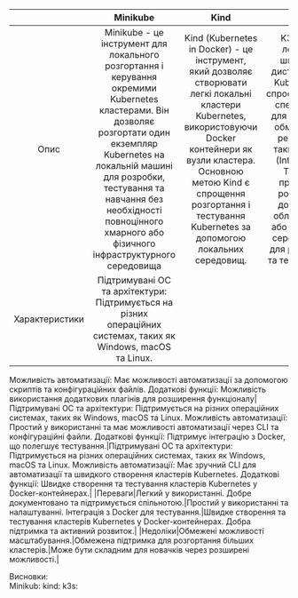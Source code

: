 |                |                                                                                                                                           Minikube                                                                                                                                           |                                                                                                                                Kind                                                                                                                                 |                                                                                                                   K3s                                                                                                                    |
| :------------: | :------------------------------------------------------------------------------------------------------------------------------------------------------------------------------------------------------------------------------------------------------------------------------------------: | :-----------------------------------------------------------------------------------------------------------------------------------------------------------------------------------------------------------------------------------------------------------------: | :--------------------------------------------------------------------------------------------------------------------------------------------------------------------------------------------------------------------------------------: |
|      Опис      | Minikube - це інструмент для локального розгортання і керування окремими Kubernetes кластерами. Він дозволяє розгортати один екземпляр Kubernetes на локальній машині для розробки, тестування та навчання без необхідності повноцінного хмарного або фізичного інфраструктурного середовища | Kind (Kubernetes in Docker) - це інструмент, який дозволяє створювати легкі локальні кластери Kubernetes, використовуючи Docker контейнери як вузли кластера. Основною метою Kind є спрощення розгортання і тестування Kubernetes за допомогою локальних середовищ. | K3s - це легкий і швидкий дистрибутив Kubernetes, спроектований спеціально для роботи в обмежених ресурсах, таких як IoT (Internet of Things) пристрої, розумний домашній обладнання або локальні середовища для розробки та тестування. |
| Характеристики |                                                                                       Підтримувані ОС та архітектури: Підтримується на різних операційних системах, таких як Windows, macOS та Linux.                                                                                        |

Можливість автоматизації: Має можливості автоматизації за допомогою скриптів та конфігураційних файлів.
Додаткові функції: Можливість використання додаткових плагінів для розширення функціоналу|Підтримувані ОС та архітектури: Підтримується на різних операційних системах, таких як Windows, macOS та Linux.
Можливість автоматизації: Простий у використанні та має можливості автоматизації через CLI та конфігураційні файли.
Додаткові функції: Підтримує інтеграцію з Docker, що полегшує тестування.|Підтримувані ОС та архітектури: Підтримується на різних операційних системах, таких як Windows, macOS та Linux.
Можливість автоматизації: Має зручний CLI для автоматизації та швидкого створення кластерів Kubernetes.
Додаткові функції: Швидке створення та тестування кластерів Kubernetes у Docker-контейнерах.|
|Переваги|Легкий у використанні.
Добре документовано та підтримується спільнотою.|Простий у використанні та налаштуванні.
Інтеграція з Docker для тестування.|Швидке створення та тестування кластерів Kubernetes у Docker-контейнерах.
Добра підтримка та активний розвиток.|
|Недоліки|Обмежені можливості масштабування.|Обмежена підтримка для розгортання більших кластерів.|Може бути складним для новачків через розширені можливості.|

Висновки:\
Minikub:
kind:
k3s:
